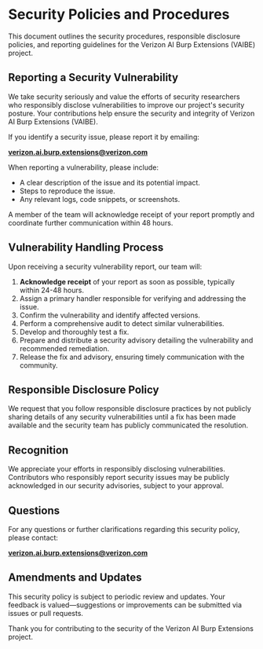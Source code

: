 # Security Policies and Procedures

This document outlines the security procedures, responsible disclosure policies, and reporting guidelines for the Verizon AI Burp Extensions (VAIBE) project.

## Reporting a Security Vulnerability

We take security seriously and value the efforts of security researchers who responsibly disclose vulnerabilities to improve our project's security posture. Your contributions help ensure the security and integrity of Verizon AI Burp Extensions (VAIBE).

If you identify a security issue, please report it by emailing:

**[verizon.ai.burp.extensions@verizon.com](mailto:verizon.ai.burp.extensions@verizon.com)**

When reporting a vulnerability, please include:
- A clear description of the issue and its potential impact.
- Steps to reproduce the issue.
- Any relevant logs, code snippets, or screenshots.

A member of the team will acknowledge receipt of your report promptly and coordinate further communication within 48 hours.

## Vulnerability Handling Process

Upon receiving a security vulnerability report, our team will:

1. **Acknowledge receipt** of your report as soon as possible, typically within 24-48 hours.
2. Assign a primary handler responsible for verifying and addressing the issue.
3. Confirm the vulnerability and identify affected versions.
4. Perform a comprehensive audit to detect similar vulnerabilities.
5. Develop and thoroughly test a fix.
6. Prepare and distribute a security advisory detailing the vulnerability and recommended remediation.
7. Release the fix and advisory, ensuring timely communication with the community.

## Responsible Disclosure Policy

We request that you follow responsible disclosure practices by not publicly sharing details of any security vulnerabilities until a fix has been made available and the security team has publicly communicated the resolution.

## Recognition

We appreciate your efforts in responsibly disclosing vulnerabilities. Contributors who responsibly report security issues may be publicly acknowledged in our security advisories, subject to your approval.

## Questions

For any questions or further clarifications regarding this security policy, please contact:

**[verizon.ai.burp.extensions@verizon.com](mailto:verizon.ai.burp.extensions@verizon.com)**

## Amendments and Updates

This security policy is subject to periodic review and updates. Your feedback is valued—suggestions or improvements can be submitted via issues or pull requests.

Thank you for contributing to the security of the Verizon AI Burp Extensions project.
